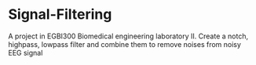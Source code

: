 # Signal-Filtering
A project in EGBI300 Biomedical engineering laboratory II. Create a notch, highpass, lowpass filter and combine them to remove noises from noisy EEG signal
